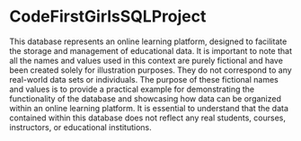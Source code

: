 # CodeFirstGirlsSQLProject

This database represents an online learning platform, designed to facilitate the storage and management of educational data. It is important to note that all the names and values used in this context are purely fictional and have been created solely for illustration purposes. They do not correspond to any real-world data sets or individuals. The purpose of these fictional names and values is to provide a practical example for demonstrating the functionality of the database and showcasing how data can be organized within an online learning platform. It is essential to understand that the data contained within this database does not reflect any real students, courses, instructors, or educational institutions.
